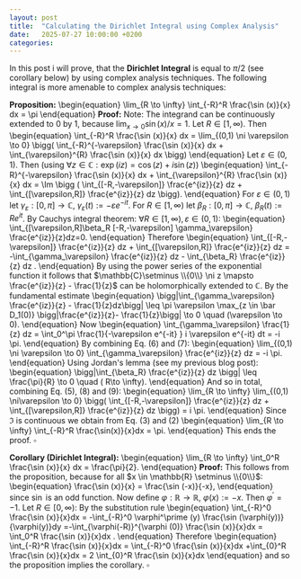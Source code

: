 ```yaml
---
layout: post
title:  "Calculating the Dirichlet Integral using Complex Analysis"
date:   2025-07-27 10:00:00 +0200
categories:
---
```

In this post i will prove, that the **Dirichlet Integral** is equal to $\pi/2$ (see corollary below) by using complex analysis techniques.
The following integral is more amenable to complex analysis techniques:

**Proposition:**
\begin{equation}
    \lim_{R \to \infty} \int_{-R}^R \frac{\sin (x)}{x} dx  = \pi
\end{equation}
**Proof:**
Note: The integrand can be continuously extended to $0$ by $1$, because $\lim_{x \to 0} \sin (x) /x =1$.
Let $R \in [1,\infty)$. Then 
\begin{equation}
\int_{-R}^R \frac{\sin (x)}{x} dx  = \lim_{(0,1) \ni \varepsilon \to 0} \bigg( \int_{-R}^{-\varepsilon} \frac{\sin (x)}{x} dx + 
 \int_{\varepsilon}^{R} \frac{\sin (x)}{x} dx \bigg)
\end{equation}
Let $\varepsilon \in (0,1)$.
Then (using $\forall z \in \mathbb{C}: \exp ( iz) = \cos(z) + i \sin (z)$)
\begin{equation}
     \int_{-R}^{-\varepsilon} \frac{\sin (x)}{x} dx + 
 \int_{\varepsilon}^{R} \frac{\sin (x)}{x} dx 
= \Im \bigg (  \int_{[-R,-\varepsilon]} \frac{e^{iz}}{z} dz + 
 \int_{[\varepsilon,R]} \frac{e^{iz}}{z} dz 
\bigg).
\end{equation}
For $\varepsilon \in (0,1)$ let $\gamma_\varepsilon: [0, \pi]\to \mathbb{C}$, $\gamma_\varepsilon (t) := -\varepsilon e^{-it}$.
For $R \in [1,\infty)$ let
$\beta_R :[0,\pi] \to \mathbb{C}$, $\beta_R (t):= R e^{it}$.
By Cauchys integral theorem: $\forall R \in [1,\infty), \varepsilon \in (0,1)$:
\begin{equation}
    \int_{[\varepsilon,R]\beta_R [-R,-\varepsilon] \gamma_\varepsilon} \frac{e^{iz}}{z}dz=0.
\end{equation}
Therefore
\begin{equation}
  \int_{[-R,-\varepsilon]} \frac{e^{iz}}{z} dz + 
\int_{[\varepsilon,R]} \frac{e^{iz}}{z} dz 
= -\int_{\gamma_\varepsilon} \frac{e^{iz}}{z} dz - \int_{\beta_R}  \frac{e^{iz}}{z} dz .
\end{equation}
By using the power series of the exponential function it follows that $\mathbb{C}\setminus \\{0\\} \ni z \mapsto \frac{e^{iz}}{z} - \frac{1}{z}$ can be holomorphically extended to $\mathbb{C}$.
By the fundamental estimate
\begin{equation}
\bigg|\int_{\gamma_\varepsilon} \frac{e^{iz}}{z} - \frac{1}{z}dz\bigg| 
\leq \pi \varepsilon \max_{z \in \bar D_1(0)} \bigg|\frac{e^{iz}}{z}- \frac{1}{z}\bigg|  \to 0 \quad  (\varepsilon \to 0).
\end{equation}
Now
\begin{equation}
    \int_{\gamma_\varepsilon} \frac{1}{z} dz = 
\int_0^\pi \frac{1}{-\varepsilon e^{-it} } i \varepsilon e^{-it} dt = -i \pi.
\end{equation}
By combining Eq. (6) and (7):
\begin{equation}
 \lim_{(0,1) \ni \varepsilon \to 0}   \int_{\gamma_\varepsilon} \frac{e^{iz}}{z} dz = -i \pi.
\end{equation}
Using Jordan's lemma (see my previous blog post):
\begin{equation}
\bigg|\int_{\beta_R}  \frac{e^{iz}}{z} dz \bigg|
\leq \frac{\pi}{R} \to 0  \quad  ( R\to \infty).
\end{equation}
And so in total, combining Eq. (5), (8) and (9):
\begin{equation}
 \lim_{R \to \infty} \lim_{(0,1) \ni\varepsilon \to 0} \bigg( \int_{[-R,-\varepsilon]} \frac{e^{iz}}{z} dz + 
\int_{[\varepsilon,R]} \frac{e^{iz}}{z} dz \bigg)
= i \pi.
\end{equation}
Since $\Im$ is continuous we obtain from Eq. (3) and (2)
\begin{equation}
 \lim_{R \to \infty}   \int_{-R}^R \frac{\sin(x)}{x}dx = 
\pi.
\end{equation}
This ends the proof. $\square$

**Corollary (Dirichlet Integral):**
\begin{equation}
    \lim_{R \to \infty} \int_0^R  \frac{\sin (x)}{x} dx  = \frac{\pi}{2}.
\end{equation}
**Proof:**
This follows from the proposition, because for all $x \in \mathbb{R} \setminus \\{0\\}$:
\begin{equation}
    \frac{\sin (x)}{x} = \frac{\sin (-x)}{-x},
\end{equation}
since $\sin$ is an odd function.
Now define $\varphi :\mathbb{R}\to \mathbb{R}$, $\varphi (x) := -x$.
Then $\varphi^\prime =-1$.
Let $R \in [0,\infty)$:
By the substitution rule
\begin{equation}
    \int_{-R}^0 \frac{\sin (x)}{x}dx = -\int_{-R}^0 \varphi^\prime (y) \frac{\sin (\varphi(y))}{\varphi(y)}dy
=-\int_{\varphi(-R)}^{\varphi (0)} \frac{\sin (x)}{x}dx 
= \int_0^R  \frac{\sin (x)}{x}dx .
\end{equation}
Therefore
\begin{equation}
    \int_{-R}^R \frac{\sin (x)}{x}dx 
=    \int_{-R}^0 \frac{\sin (x)}{x}dx +\int_{0}^R \frac{\sin (x)}{x}dx 
= 2 \int_{0}^R \frac{\sin (x)}{x}dx 
\end{equation}
and so the proposition implies the corollary. $\square$

